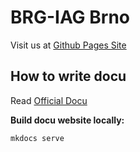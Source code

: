 # BRG-IAG Brno

Visit us at [Github Pages Site](https://github.wdf.sap.corp/pages/grc-iag-brq/team-home/)

## How to write docu

Read [Official Docu](https://squidfunk.github.io/mkdocs-material/getting-started/)

**Build docu website locally:**

``` bash
mkdocs serve
```
